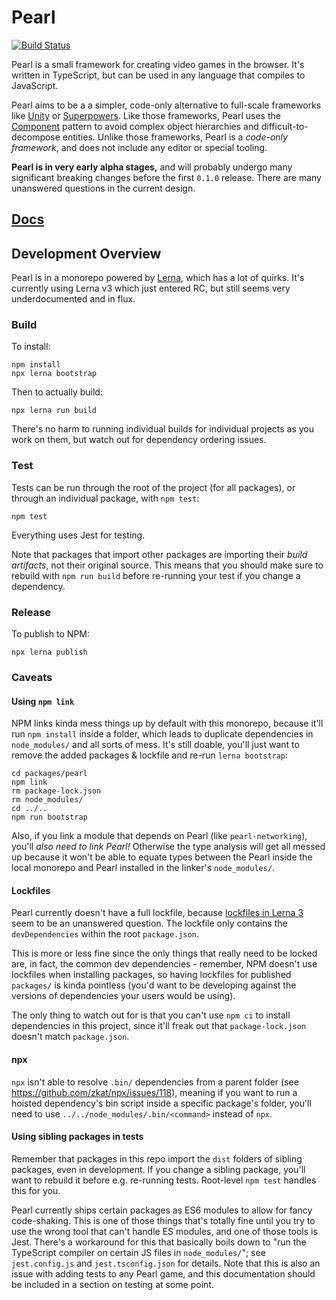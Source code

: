 # Pearl

[![Build Status](https://travis-ci.org/thomasboyt/pearl.svg?branch=master)](https://travis-ci.org/thomasboyt/pearl)

Pearl is a small framework for creating video games in the browser. It's written in TypeScript, but can be used in any language that compiles to JavaScript.

Pearl aims to be a a simpler, code-only alternative to full-scale frameworks like [Unity](http://unity3d.com/) or [Superpowers](http://superpowers-html5.com/). Like those frameworks, Pearl uses the [Component](http://gameprogrammingpatterns.com/component.html) pattern to avoid complex object hierarchies and difficult-to-decompose entities. Unlike those frameworks, Pearl is a _code-only framework_, and does not include any editor or special tooling.

**Pearl is in very early alpha stages,** and will probably undergo many significant breaking changes before the first `0.1.0` release. There are many unanswered questions in the current design.

## [Docs](https://pearl-docs.disco.zone/)

## Development Overview

Pearl is in a monorepo powered by [Lerna](https://github.com/lerna/lerna), which has a lot of quirks. It's currently using Lerna v3 which just entered RC, but still seems very underdocumented and in flux.

### Build

To install:

```text
npm install
npx lerna bootstrap
```

Then to actually build:

```text
npx lerna run build
```

There's no harm to running individual builds for individual projects as you work on them, but watch out for dependency ordering issues.

### Test

Tests can be run through the root of the project (for all packages), or through an individual package, with `npm test`:

```text
npm test
```

Everything uses Jest for testing.

Note that packages that import other packages are importing their _build artifacts_, not their original source. This means that you should make sure to rebuild with `npm run build` before re-running your test if you change a dependency.

### Release

To publish to NPM:

```text
npx lerna publish
```

### Caveats

#### Using `npm link`

NPM links kinda mess things up by default with this monorepo, because it'll run `npm install` inside a folder, which leads to duplicate dependencies in `node_modules/` and all sorts of mess. It's still doable, you'll just want to remove the added packages & lockfile and re-run `lerna bootstrap`:

```text
cd packages/pearl
npm link
rm package-lock.json
rm node_modules/
cd ../..
npm run bootstrap
```

Also, if you link a module that depends on Pearl (like `pearl-networking`), you'll _also need to link Pearl!_ Otherwise the type analysis will get all messed up because it won't be able to equate types between the Pearl inside the local monorepo and Pearl installed in the linker's `node_modules/`.

#### Lockfiles

Pearl currently doesn't have a full lockfile, because [lockfiles in Lerna 3](https://github.com/lerna/lerna/issues/1462#issuecomment-410475552) seem to be an unanswered question. The lockfile only contains the `devDependencies` within the root `package.json`.

This is more or less fine since the only things that really need to be locked are, in fact, the common dev dependencies - remember, NPM doesn't use lockfiles when installing packages, so having lockfiles for published `packages/` is kinda pointless (you'd want to be developing against the versions of dependencies your users would be using).

The only thing to watch out for is that you can't use `npm ci` to install dependencies in this project, since it'll freak out that `package-lock.json` doesn't match `package.json`.

#### npx

`npx` isn't able to resolve `.bin/` dependencies from a parent folder (see https://github.com/zkat/npx/issues/118), meaning if you want to run a hoisted dependency's bin script inside a specific package's folder, you'll need to use `../../node_modules/.bin/<command>`  instead of `npx`.

#### Using sibling packages in tests

Remember that packages in this repo import the `dist` folders of sibling packages, even in development. If you change a sibling package, you'll want to rebuild it before e.g. re-running tests. Root-level `npm test` handles this for you.

Pearl currently ships certain packages as ES6 modules to allow for fancy code-shaking. This is one of those things that's totally fine until you try to use the wrong tool that can't handle ES modules, and one of those tools is Jest. There's a workaround for this that basically boils down to "run the TypeScript compiler on certain JS files in `node_modules/`"; see `jest.config.js` and `jest.tsconfig.json` for details. Note that this is also an issue with adding tests to any Pearl game, and this documentation should be included in a section on testing at some point.
